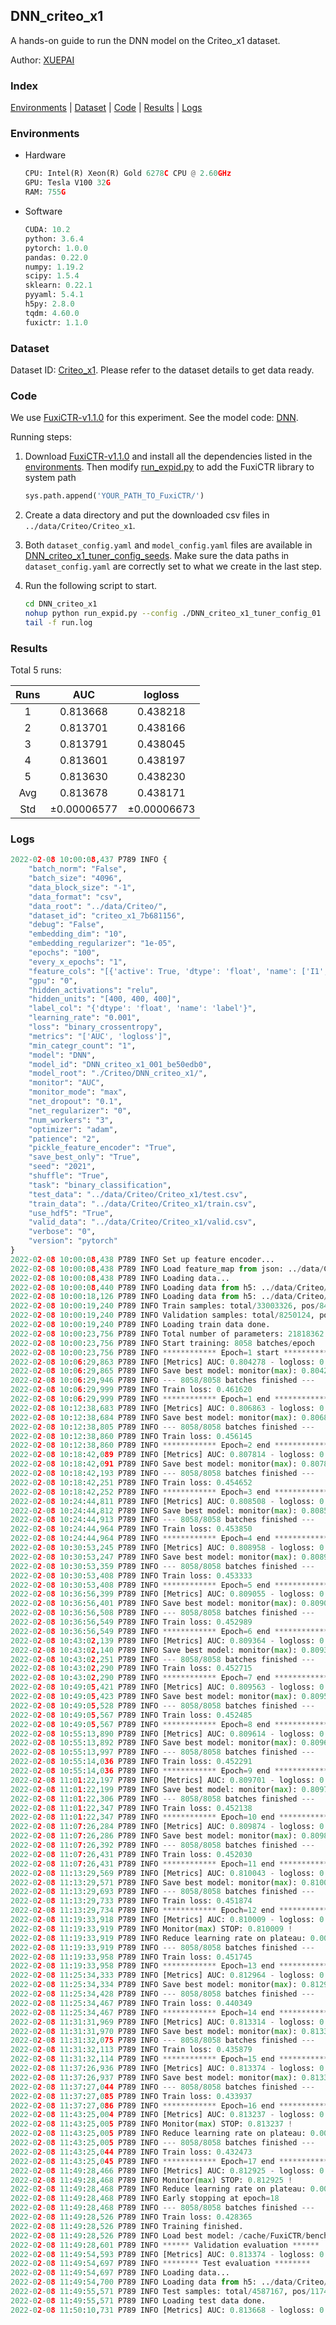 ## DNN_criteo_x1

A hands-on guide to run the DNN model on the Criteo_x1 dataset.

Author: [XUEPAI](https://github.com/xue-pai)

### Index

[Environments](#Environments) | [Dataset](#Dataset) | [Code](#Code) | [Results](#Results) | [Logs](#Logs)

### Environments

+ Hardware
  
  ```python
  CPU: Intel(R) Xeon(R) Gold 6278C CPU @ 2.60GHz
  GPU: Tesla V100 32G
  RAM: 755G
  ```

+ Software
  
  ```python
  CUDA: 10.2
  python: 3.6.4
  pytorch: 1.0.0
  pandas: 0.22.0
  numpy: 1.19.2
  scipy: 1.5.4
  sklearn: 0.22.1
  pyyaml: 5.4.1
  h5py: 2.8.0
  tqdm: 4.60.0
  fuxictr: 1.1.0
  ```

### Dataset

Dataset ID: [Criteo_x1](https://github.com/openbenchmark/BARS/blob/master/ctr_prediction/datasets/Criteo/README.md#Criteo_x1). Please refer to the dataset details to get data ready.

### Code

We use [FuxiCTR-v1.1.0](https://github.com/xue-pai/FuxiCTR/tree/v1.1.0) for this experiment. See the model code: [DNN](https://github.com/xue-pai/FuxiCTR/blob/v1.1.0/fuxictr/pytorch/models/DNN.py).

Running steps:

1. Download [FuxiCTR-v1.1.0](https://github.com/xue-pai/FuxiCTR/archive/refs/tags/v1.1.0.zip) and install all the dependencies listed in the [environments](#environments). Then modify [run_expid.py](./run_expid.py#L5) to add the FuxiCTR library to system path
   
   ```python
   sys.path.append('YOUR_PATH_TO_FuxiCTR/')
   ```

2. Create a data directory and put the downloaded csv files in `../data/Criteo/Criteo_x1`.

3. Both `dataset_config.yaml` and `model_config.yaml` files are available in [DNN_criteo_x1_tuner_config_seeds](./DNN_criteo_x1_tuner_config_seeds). Make sure the data paths in `dataset_config.yaml` are correctly set to what we create in the last step.

4. Run the following script to start.
   
   ```bash
   cd DNN_criteo_x1
   nohup python run_expid.py --config ./DNN_criteo_x1_tuner_config_01 --expid DNN_criteo_x1_001_be50edb0 --gpu 0 > run.log &
   tail -f run.log
   ```

### Results

Total 5 runs:

| Runs | AUC              | logloss          |
|:----:|:----------------:|:----------------:|
| 1    | 0.813668         | 0.438218         |
| 2    | 0.813701         | 0.438166         |
| 3    | 0.813791         | 0.438045         |
| 4    | 0.813601         | 0.438197         |
| 5    | 0.813630         | 0.438230         |
| Avg  | 0.813678         | 0.438171         |
| Std  | &#177;0.00006577 | &#177;0.00006673 |

### Logs

```python
2022-02-08 10:00:08,437 P789 INFO {
    "batch_norm": "False",
    "batch_size": "4096",
    "data_block_size": "-1",
    "data_format": "csv",
    "data_root": "../data/Criteo/",
    "dataset_id": "criteo_x1_7b681156",
    "debug": "False",
    "embedding_dim": "10",
    "embedding_regularizer": "1e-05",
    "epochs": "100",
    "every_x_epochs": "1",
    "feature_cols": "[{'active': True, 'dtype': 'float', 'name': ['I1', 'I2', 'I3', 'I4', 'I5', 'I6', 'I7', 'I8', 'I9', 'I10', 'I11', 'I12', 'I13'], 'type': 'numeric'}, {'active': True, 'dtype': 'float', 'name': ['C1', 'C2', 'C3', 'C4', 'C5', 'C6', 'C7', 'C8', 'C9', 'C10', 'C11', 'C12', 'C13', 'C14', 'C15', 'C16', 'C17', 'C18', 'C19', 'C20', 'C21', 'C22', 'C23', 'C24', 'C25', 'C26'], 'type': 'categorical'}]",
    "gpu": "0",
    "hidden_activations": "relu",
    "hidden_units": "[400, 400, 400]",
    "label_col": "{'dtype': 'float', 'name': 'label'}",
    "learning_rate": "0.001",
    "loss": "binary_crossentropy",
    "metrics": "['AUC', 'logloss']",
    "min_categr_count": "1",
    "model": "DNN",
    "model_id": "DNN_criteo_x1_001_be50edb0",
    "model_root": "./Criteo/DNN_criteo_x1/",
    "monitor": "AUC",
    "monitor_mode": "max",
    "net_dropout": "0.1",
    "net_regularizer": "0",
    "num_workers": "3",
    "optimizer": "adam",
    "patience": "2",
    "pickle_feature_encoder": "True",
    "save_best_only": "True",
    "seed": "2021",
    "shuffle": "True",
    "task": "binary_classification",
    "test_data": "../data/Criteo/Criteo_x1/test.csv",
    "train_data": "../data/Criteo/Criteo_x1/train.csv",
    "use_hdf5": "True",
    "valid_data": "../data/Criteo/Criteo_x1/valid.csv",
    "verbose": "0",
    "version": "pytorch"
}
2022-02-08 10:00:08,438 P789 INFO Set up feature encoder...
2022-02-08 10:00:08,438 P789 INFO Load feature_map from json: ../data/Criteo/criteo_x1_7b681156/feature_map.json
2022-02-08 10:00:08,438 P789 INFO Loading data...
2022-02-08 10:00:08,440 P789 INFO Loading data from h5: ../data/Criteo/criteo_x1_7b681156/train.h5
2022-02-08 10:00:18,126 P789 INFO Loading data from h5: ../data/Criteo/criteo_x1_7b681156/valid.h5
2022-02-08 10:00:19,240 P789 INFO Train samples: total/33003326, pos/8456369, neg/24546957, ratio/25.62%, blocks/1
2022-02-08 10:00:19,240 P789 INFO Validation samples: total/8250124, pos/2114300, neg/6135824, ratio/25.63%, blocks/1
2022-02-08 10:00:19,240 P789 INFO Loading train data done.
2022-02-08 10:00:23,756 P789 INFO Total number of parameters: 21818362.
2022-02-08 10:00:23,756 P789 INFO Start training: 8058 batches/epoch
2022-02-08 10:00:23,756 P789 INFO ************ Epoch=1 start ************
2022-02-08 10:06:29,863 P789 INFO [Metrics] AUC: 0.804278 - logloss: 0.446923
2022-02-08 10:06:29,865 P789 INFO Save best model: monitor(max): 0.804278
2022-02-08 10:06:29,946 P789 INFO --- 8058/8058 batches finished ---
2022-02-08 10:06:29,999 P789 INFO Train loss: 0.461620
2022-02-08 10:06:29,999 P789 INFO ************ Epoch=1 end ************
2022-02-08 10:12:38,683 P789 INFO [Metrics] AUC: 0.806863 - logloss: 0.444837
2022-02-08 10:12:38,684 P789 INFO Save best model: monitor(max): 0.806863
2022-02-08 10:12:38,805 P789 INFO --- 8058/8058 batches finished ---
2022-02-08 10:12:38,860 P789 INFO Train loss: 0.456145
2022-02-08 10:12:38,860 P789 INFO ************ Epoch=2 end ************
2022-02-08 10:18:42,089 P789 INFO [Metrics] AUC: 0.807814 - logloss: 0.444021
2022-02-08 10:18:42,091 P789 INFO Save best model: monitor(max): 0.807814
2022-02-08 10:18:42,193 P789 INFO --- 8058/8058 batches finished ---
2022-02-08 10:18:42,251 P789 INFO Train loss: 0.454652
2022-02-08 10:18:42,252 P789 INFO ************ Epoch=3 end ************
2022-02-08 10:24:44,811 P789 INFO [Metrics] AUC: 0.808508 - logloss: 0.443226
2022-02-08 10:24:44,812 P789 INFO Save best model: monitor(max): 0.808508
2022-02-08 10:24:44,913 P789 INFO --- 8058/8058 batches finished ---
2022-02-08 10:24:44,964 P789 INFO Train loss: 0.453850
2022-02-08 10:24:44,964 P789 INFO ************ Epoch=4 end ************
2022-02-08 10:30:53,245 P789 INFO [Metrics] AUC: 0.808958 - logloss: 0.442642
2022-02-08 10:30:53,247 P789 INFO Save best model: monitor(max): 0.808958
2022-02-08 10:30:53,359 P789 INFO --- 8058/8058 batches finished ---
2022-02-08 10:30:53,408 P789 INFO Train loss: 0.453333
2022-02-08 10:30:53,408 P789 INFO ************ Epoch=5 end ************
2022-02-08 10:36:56,399 P789 INFO [Metrics] AUC: 0.809055 - logloss: 0.442935
2022-02-08 10:36:56,401 P789 INFO Save best model: monitor(max): 0.809055
2022-02-08 10:36:56,508 P789 INFO --- 8058/8058 batches finished ---
2022-02-08 10:36:56,549 P789 INFO Train loss: 0.452989
2022-02-08 10:36:56,549 P789 INFO ************ Epoch=6 end ************
2022-02-08 10:43:02,139 P789 INFO [Metrics] AUC: 0.809364 - logloss: 0.442379
2022-02-08 10:43:02,140 P789 INFO Save best model: monitor(max): 0.809364
2022-02-08 10:43:02,251 P789 INFO --- 8058/8058 batches finished ---
2022-02-08 10:43:02,290 P789 INFO Train loss: 0.452715
2022-02-08 10:43:02,290 P789 INFO ************ Epoch=7 end ************
2022-02-08 10:49:05,421 P789 INFO [Metrics] AUC: 0.809563 - logloss: 0.442125
2022-02-08 10:49:05,423 P789 INFO Save best model: monitor(max): 0.809563
2022-02-08 10:49:05,528 P789 INFO --- 8058/8058 batches finished ---
2022-02-08 10:49:05,567 P789 INFO Train loss: 0.452485
2022-02-08 10:49:05,567 P789 INFO ************ Epoch=8 end ************
2022-02-08 10:55:13,890 P789 INFO [Metrics] AUC: 0.809614 - logloss: 0.442066
2022-02-08 10:55:13,892 P789 INFO Save best model: monitor(max): 0.809614
2022-02-08 10:55:13,997 P789 INFO --- 8058/8058 batches finished ---
2022-02-08 10:55:14,036 P789 INFO Train loss: 0.452291
2022-02-08 10:55:14,036 P789 INFO ************ Epoch=9 end ************
2022-02-08 11:01:22,197 P789 INFO [Metrics] AUC: 0.809701 - logloss: 0.441935
2022-02-08 11:01:22,199 P789 INFO Save best model: monitor(max): 0.809701
2022-02-08 11:01:22,306 P789 INFO --- 8058/8058 batches finished ---
2022-02-08 11:01:22,347 P789 INFO Train loss: 0.452138
2022-02-08 11:01:22,347 P789 INFO ************ Epoch=10 end ************
2022-02-08 11:07:26,284 P789 INFO [Metrics] AUC: 0.809874 - logloss: 0.441828
2022-02-08 11:07:26,286 P789 INFO Save best model: monitor(max): 0.809874
2022-02-08 11:07:26,392 P789 INFO --- 8058/8058 batches finished ---
2022-02-08 11:07:26,431 P789 INFO Train loss: 0.452030
2022-02-08 11:07:26,431 P789 INFO ************ Epoch=11 end ************
2022-02-08 11:13:29,569 P789 INFO [Metrics] AUC: 0.810043 - logloss: 0.441682
2022-02-08 11:13:29,571 P789 INFO Save best model: monitor(max): 0.810043
2022-02-08 11:13:29,693 P789 INFO --- 8058/8058 batches finished ---
2022-02-08 11:13:29,733 P789 INFO Train loss: 0.451874
2022-02-08 11:13:29,734 P789 INFO ************ Epoch=12 end ************
2022-02-08 11:19:33,918 P789 INFO [Metrics] AUC: 0.810009 - logloss: 0.441946
2022-02-08 11:19:33,919 P789 INFO Monitor(max) STOP: 0.810009 !
2022-02-08 11:19:33,919 P789 INFO Reduce learning rate on plateau: 0.000100
2022-02-08 11:19:33,919 P789 INFO --- 8058/8058 batches finished ---
2022-02-08 11:19:33,958 P789 INFO Train loss: 0.451745
2022-02-08 11:19:33,958 P789 INFO ************ Epoch=13 end ************
2022-02-08 11:25:34,333 P789 INFO [Metrics] AUC: 0.812964 - logloss: 0.438972
2022-02-08 11:25:34,334 P789 INFO Save best model: monitor(max): 0.812964
2022-02-08 11:25:34,428 P789 INFO --- 8058/8058 batches finished ---
2022-02-08 11:25:34,467 P789 INFO Train loss: 0.440349
2022-02-08 11:25:34,467 P789 INFO ************ Epoch=14 end ************
2022-02-08 11:31:31,969 P789 INFO [Metrics] AUC: 0.813314 - logloss: 0.438640
2022-02-08 11:31:31,970 P789 INFO Save best model: monitor(max): 0.813314
2022-02-08 11:31:32,075 P789 INFO --- 8058/8058 batches finished ---
2022-02-08 11:31:32,113 P789 INFO Train loss: 0.435879
2022-02-08 11:31:32,114 P789 INFO ************ Epoch=15 end ************
2022-02-08 11:37:26,936 P789 INFO [Metrics] AUC: 0.813374 - logloss: 0.438688
2022-02-08 11:37:26,937 P789 INFO Save best model: monitor(max): 0.813374
2022-02-08 11:37:27,044 P789 INFO --- 8058/8058 batches finished ---
2022-02-08 11:37:27,085 P789 INFO Train loss: 0.433937
2022-02-08 11:37:27,086 P789 INFO ************ Epoch=16 end ************
2022-02-08 11:43:25,004 P789 INFO [Metrics] AUC: 0.813237 - logloss: 0.438824
2022-02-08 11:43:25,005 P789 INFO Monitor(max) STOP: 0.813237 !
2022-02-08 11:43:25,005 P789 INFO Reduce learning rate on plateau: 0.000010
2022-02-08 11:43:25,005 P789 INFO --- 8058/8058 batches finished ---
2022-02-08 11:43:25,044 P789 INFO Train loss: 0.432473
2022-02-08 11:43:25,045 P789 INFO ************ Epoch=17 end ************
2022-02-08 11:49:28,466 P789 INFO [Metrics] AUC: 0.812925 - logloss: 0.439370
2022-02-08 11:49:28,468 P789 INFO Monitor(max) STOP: 0.812925 !
2022-02-08 11:49:28,468 P789 INFO Reduce learning rate on plateau: 0.000001
2022-02-08 11:49:28,468 P789 INFO Early stopping at epoch=18
2022-02-08 11:49:28,468 P789 INFO --- 8058/8058 batches finished ---
2022-02-08 11:49:28,526 P789 INFO Train loss: 0.428365
2022-02-08 11:49:28,526 P789 INFO Training finished.
2022-02-08 11:49:28,526 P789 INFO Load best model: /cache/FuxiCTR/benchmarks/Criteo/DNN_criteo_x1/criteo_x1_7b681156/DNN_criteo_x1_001_be50edb0.model
2022-02-08 11:49:28,601 P789 INFO ****** Validation evaluation ******
2022-02-08 11:49:54,593 P789 INFO [Metrics] AUC: 0.813374 - logloss: 0.438688
2022-02-08 11:49:54,697 P789 INFO ******** Test evaluation ********
2022-02-08 11:49:54,697 P789 INFO Loading data...
2022-02-08 11:49:54,700 P789 INFO Loading data from h5: ../data/Criteo/criteo_x1_7b681156/test.h5
2022-02-08 11:49:55,571 P789 INFO Test samples: total/4587167, pos/1174769, neg/3412398, ratio/25.61%, blocks/1
2022-02-08 11:49:55,571 P789 INFO Loading test data done.
2022-02-08 11:50:10,731 P789 INFO [Metrics] AUC: 0.813668 - logloss: 0.438218
```
